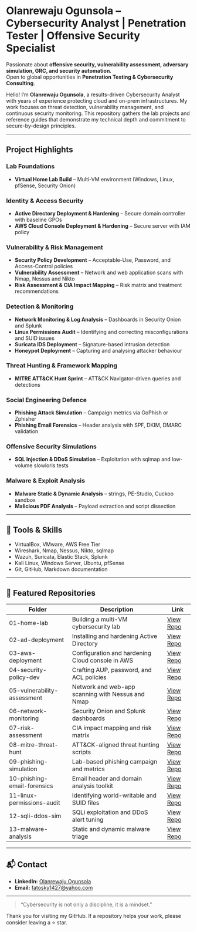 # Olanrewaju Ogunsola – Cybersecurity Analyst | Penetration Tester | Offensive Security Specialist
Passionate about **offensive security, vulnerability assessment, adversary simulation, GRC, and security automation**.  
Open to global opportunities in **Penetration Testing & Cybersecurity Consulting**.  

Hello! I’m **Olanrewaju Ogunsola**, a results-driven Cybersecurity Analyst with years of experience protecting cloud and on-prem infrastructures. My work focuses on threat detection, vulnerability management, and continuous security monitoring. This repository gathers the lab projects and reference guides that demonstrate my technical depth and commitment to secure-by-design principles.  

---

## Project Highlights  

### Lab Foundations  
- **Virtual Home Lab Build** – Multi-VM environment (Windows, Linux, pfSense, Security Onion)  

### Identity & Access Security  
- **Active Directory Deployment & Hardening** – Secure domain controller with baseline GPOs  
- **AWS Cloud Console Deployment & Hardening** – Secure server with IAM policy  

### Vulnerability & Risk Management  
- **Security Policy Development** – Acceptable-Use, Password, and Access-Control policies  
- **Vulnerability Assessment** – Network and web application scans with Nmap, Nessus and Nikto  
- **Risk Assessment & CIA Impact Mapping** – Risk matrix and treatment recommendations  

### Detection & Monitoring  
- **Network Monitoring & Log Analysis** – Dashboards in Security Onion and Splunk  
- **Linux Permissions Audit** – Identifying and correcting misconfigurations and SUID issues  
- **Suricata IDS Deployment** – Signature-based intrusion detection  
- **Honeypot Deployment** – Capturing and analysing attacker behaviour  

### Threat Hunting & Framework Mapping  
- **MITRE ATT&CK Hunt Sprint** – ATT&CK Navigator-driven queries and detections  

### Social Engineering Defence  
- **Phishing Attack Simulation** – Campaign metrics via GoPhish or Zphisher  
- **Phishing Email Forensics** – Header analysis with SPF, DKIM, DMARC validation  

### Offensive Security Simulations  
- **SQL Injection & DDoS Simulation** – Exploitation with sqlmap and low-volume slowloris tests  

### Malware & Exploit Analysis  
- **Malware Static & Dynamic Analysis** – strings, PE-Studio, Cuckoo sandbox  
- **Malicious PDF Analysis** – Payload extraction and script dissection  

---

## 🔧 Tools & Skills  

- VirtualBox, VMware, AWS Free Tier  
- Wireshark, Nmap, Nessus, Nikto, sqlmap  
- Wazuh, Suricata, Elastic Stack, Splunk  
- Kali Linux, Windows Server, Ubuntu, pfSense  
- Git, GitHub, Markdown documentation  

---

## 📂 Featured Repositories  

| Folder | Description | Link |
|--------|-------------|------|
| 01-home-lab | Building a multi-VM cybersecurity lab | [View Repo](https://github.com/OlanrewajuOgunsola/Setting-A-Virtual-Home-Lab) |
| 02-ad-deployment | Installing and hardening Active Directory | [View Repo](https://github.com/OlanrewajuOgunsola/Active-Directory-Deployment) |
| 03-aws-deployment | Configuration and hardening Cloud console in AWS | [View Repo](https://github.com/OlanrewajuOgunsola/AWS-cloud-IAM-Deployment-and-Configuration) |
| 04-security-policy-dev | Crafting AUP, password, and ACL policies | [View Repo](https://github.com/OlanrewajuOgunsola/Security-policy-Crafting) |
| 05-vulnerability-assessment | Network and web-app scanning with Nessus and Nmap | [View Repo](https://github.com/OlanrewajuOgunsola/Vulnerability-Assessment-Web-App-and-Endpoints-) |
| 06-network-monitoring | Security Onion and Splunk dashboards | [View Repo](https://github.com/OlanrewajuOgunsola/Network-Monitoring-) |
| 07-risk-assessment | CIA impact mapping and risk matrix | [View Repo](https://github.com/OlanrewajuOgunsola/Risk-Assessment---CIA-Impact-and-Risk-Matrix-Heat-Map) |
| 08-mitre-threat-hunt | ATT&CK-aligned threat hunting scripts | [View Repo](https://github.com/OlanrewajuOgunsola/Mitre-ATT-CK-aligned-threat-hunting) |
| 09-phishing-simulation | Lab-based phishing campaign and metrics | [View Repo](https://github.com/OlanrewajuOgunsola/Phishing-campaign-and-metrics) |
| 10-phishing-email-forensics | Email header and domain analysis toolkit | [View Repo](https://github.com/OlanrewajuOgunsola/Phishing-Email-Forensics) |
| 11-linux-permissions-audit | Identifying world-writable and SUID files | [View Repo](https://github.com/OlanrewajuOgunsola/Linux-Permissions-Audit) |
| 12-sqli-ddos-sim | SQLi exploitation and DDoS alert tuning | [View Repo](https://github.com/OlanrewajuOgunsola/SQLi-exploitation-and-DDoS-alert-tuning) |
| 13-malware-analysis | Static and dynamic malware triage | [View Repo](https://github.com/OlanrewajuOgunsola/Malware-Analysis) |

---

## 📬 Contact  

- **LinkedIn:** [Olanrewaju Ogunsola](https://www.linkedin.com/in/olanrewaju-ogunsola/)  
- **Email:** fatosky1427@yahoo.com  

---

> “Cybersecurity is not only a discipline, it is a mindset.”  

Thank you for visiting my GitHub. If a repository helps your work, please consider leaving a ⭐ star.  
